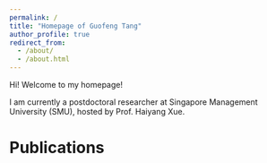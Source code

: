 ```yaml
---
permalink: /
title: "Homepage of Guofeng Tang"
author_profile: true
redirect_from: 
  - /about/
  - /about.html
---
```


Hi! Welcome to my homepage!

I am currently a postdoctoral researcher at Singapore Management University (SMU), hosted by Prof. Haiyang Xue.

Publications
======
